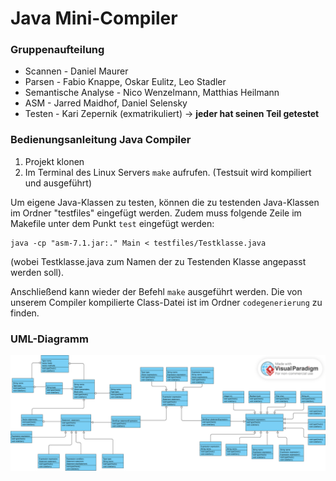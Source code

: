 
# Java Mini-Compiler

### Gruppenaufteilung

- Scannen - Daniel Maurer
- Parsen - Fabio Knappe, Oskar Eulitz, Leo Stadler
- Semantische Analyse - Nico Wenzelmann, Matthias Heilmann
- ASM - Jarred Maidhof, Daniel Selensky
- Testen - Kari Zepernik (exmatrikuliert) -> **jeder hat seinen Teil getestet**

### Bedienungsanleitung Java Compiler

1. Projekt klonen
2.  Im Terminal des Linux Servers `make`  aufrufen. (Testsuit wird kompiliert und ausgeführt)

Um eigene Java-Klassen zu testen, können die zu testenden Java-Klassen im Ordner "testfiles" eingefügt werden. Zudem muss folgende Zeile im Makefile unter dem Punkt ```test``` eingefügt werden:
```
java -cp "asm-7.1.jar:." Main < testfiles/Testklasse.java
```
(wobei Testklasse.java zum Namen der zu Testenden Klasse angepasst werden soll).

Anschließend kann wieder der Befehl `make` ausgeführt werden. Die von unserem Compiler kompilierte Class-Datei ist im Ordner `codegenerierung` zu finden.

### UML-Diagramm

![Das UML-Diagramm des Projektes](/UML_Diagramm.svg "UML-Diagramm")
